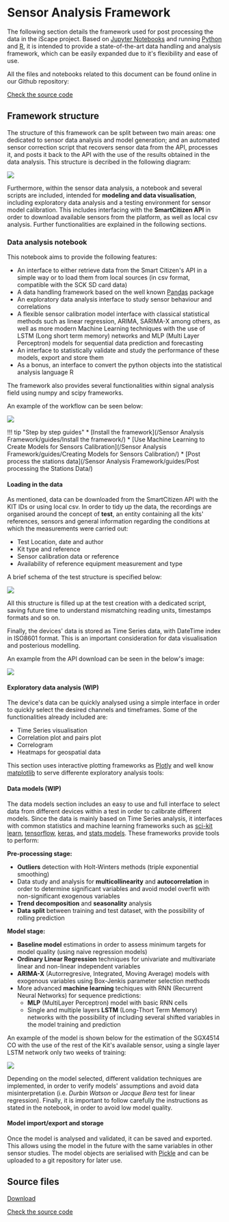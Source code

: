 Sensor Analysis Framework
=========================

The following section details the framework used for post processing the data in the iScape project. Based on [Jupyter Notebooks](http://jupyter.org/) and running [Python](http://www.python.org) and [R](https://www.r-project.org/), it is intended to provide a state-of-the-art data handling and analysis framework, which can be easily expanded due to it's flexibility and ease of use.

All the files and notebooks related to this document can be found online in our Github repository:

<a class="github-button" data-size="large" href="https://github.com/fablabbcn/smartcitizen-iscape-data" aria-label="Check the source code">Check the source code</a>

## Framework structure

The structure of this framework can be split between two main areas: one dedicated to sensor data analysis and model generation; and an automated sensor correction script that recovers sensor data from the API, processes it, and posts it back to the API with the use of the results obtained in the data analysis. This structure is decribed in the following diagram:

![](https://i.imgur.com/CLlzFs7.png)

Furthermore, within the sensor data analysis, a notebook and several scripts are included, intended for **modeling and data visualisation**, including exploratory data analysis and a testing environment for sensor model calibration. This includes interfacing with the **SmartCitizen API** in order to download available sensors from the platform, as well as local csv analysis. Further functionalities are explained in the following sections.

### Data analysis notebook

This notebook aims to provide the following features:

- An interface to either retrieve data from the Smart Citizen's API in a simple way or to load them from local sources (in csv format, compatible with the SCK SD card data)
- A data handling framework based on the well known [Pandas](http://www.pandas.org) package
- An exploratory data analysis interface to study sensor behaviour and correlations
- A flexible sensor calibration model interface with classical statistical methods such as linear regression, ARIMA, SARIMA-X among others, as well as more modern Machine Learning techniques with the use of LSTM (Long short term memory) networks and MLP (Multi Layer Perceptron) models for sequential data prediction and forecasting
- An interface to statistically validate and study the performance of these models, export and store them
- As a bonus, an interface to convert the python objects into the statistical analysis language R

The framework also provides several functionalities within signal analysis field using numpy and scipy frameworks. 

An example of the workflow can be seen below:

![](https://i.imgur.com/bAtUNFf.png)

!!! tip "Step by step guides"
	* [Install the framework](/Sensor Analysis Framework/guides/Install the framework/)
	* [Use Machine Learning to Create Models for Sensors Calibration](/Sensor Analysis Framework/guides/Creating Models for Sensors Calibration/)
	* [Post process the stations data](/Sensor Analysis Framework/guides/Post processing the Stations Data/)


#### Loading in the data

As mentioned, data can be downloaded from the SmartCitizen API with the KIT IDs or using local csv. In order to tidy up the data, the recordings are organised around the concept of **test**, an entity containing all the kits' references, sensors and general information regarding the conditions at which the measurements were carried out:

- Test Location, date and author
- Kit type and reference
- Sensor calibration data or reference
- Availability of reference equipment measurement and type

A brief schema of the test structure is specified below:

![](https://i.imgur.com/LkKgC9D.png)


All this structure is filled up at the test creation  with a dedicated script, saving future time to understand mismatching reading units, timestamps formats and so on.

Finally, the devices' data is stored as Time Series data, with DateTime index in ISO8601 format. This is an important consideration for data visualisation and posterious modelling.

An example from the API download can be seen in the below's image:

![](https://i.imgur.com/xJnWWf7.png)

#### Exploratory data analysis (WIP)

The device's data can be quickly analysed using a simple interface in order to quickly select the desired channels and timeframes. Some of the functionalities already included are:

- Time Series visualisation
- Correlation plot and pairs plot
- Correlogram
- Heatmaps for geospatial data

This section uses interactive plotting frameworks as [Plotly](http://plot.ly) and well know [matplotlib](http://matplotlib.org/) to serve differente exploratory analysis tools:

#### Data models (WIP)

The data models section includes an easy to use and full interface to select data from different devices within a test in order to calibrate different models. Since the data is mainly based on Time Series analysis, it interfaces with common statistics and machine learning frameworks such as [sci-kit learn](http://scikit-learn.org/), [tensorflow](https://www.tensorflow.org), [keras](http://keras.io/), and [stats models](http://www.statsmodels.org/dev/tsa.html#module-statsmodels.tsa). These frameworks provide tools to perform:

**Pre-processing stage:**

- **Outliers** detection with Holt-Winters methods (triple exponential smoothing)
- Data study and analysis for **multicollinearity** and **autocorrelation** in order to determine significant variables and avoid model overfit with non-significant exogenous variables
- **Trend decomposition** and **seasonality** analysis
- **Data split** between training and test dataset, with the possibility of rolling prediction

**Model stage:**

- **Baseline model** estimations in order to assess minimum targets for model quality (using naive regression models)
- **Ordinary Linear Regression** techniques for univariate and multivariate linear and non-linear independent variables
- **ARIMA-X** (Autorregresive, Integrated, Moving Average) models with exogenous variables using Box-Jenkis parameter selection methods
- More advanced **machine learning** techiques with RNN (Recurrent Neural Networks) for sequence predictions:
    - **MLP** (MultiLayer Perceptron) model with basic RNN cells
    - Single and multiple layers **LSTM** (Long-Thort Term Memory) networks with the possibility of including several shifted variables in the model training and prediction

An example of the model is shown below for the estimation of the SGX4514 CO with the use of the rest of the Kit's available sensor, using a single layer LSTM network only two weeks of training:

![](https://i.imgur.com/aoX2GcF.png)

Depending on the model selected, different validation techniques are implemented, in order to verify models' assumptions and avoid data misinterpretation (i.e. *Durbin Watson* or *Jacque Bera* test for linear regression). Finally, it is important to follow carefully the instructions as stated in the notebook, in order to avoid low model quality.

#### Model import/export and storage

Once the model is analysed and validated, it can be saved and exported. This allows using the model in the future with the same variables in other sensor studies. The model objects are serialised with [Pickle](https://docs.python.org/2/library/pickle.html) and can be uploaded to a git repository for later use.

## Source files

<a class="github-button" data-size="large" href="https://github.com/fablabbcn/smartcitizen-iscape-data/archive/master.zip" data-icon="octicon-cloud-download" aria-label="Download from GitHub">Download</a>

<a class="github-button" data-size="large" href="https://github.com/fablabbcn/smartcitizen-iscape-data" aria-label="Check the source code">Check the source code</a>